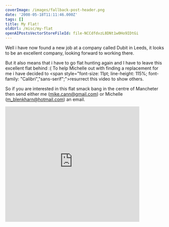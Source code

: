 ```yaml
---
coverImage: /images/fallback-post-header.png
date: '2008-05-18T11:11:46.000Z'
tags: []
title: My Flat!
oldUrl: /misc/my-flat
openAIPostsVectorStoreFileId: file-NCCdfdvzL8DNt1w0Ho9IDtGi
---
```


Well i have now found a new job at a company called Dubit in Leeds, it looks to be an excellent company, looking forward to working there.

<!-- more -->

But it also means that i have to go flat hunting again and I have to leave this excellent flat behind :( To help Michelle out with finding a replacement for me i have decided to <span style="font-size: 11pt; line-height: 115%; font-family: "Calibri","sans-serif";">resurrect </span>this video to show others.

So if you are interested in this flat smack bang in the centre of Mancheter then send either me ([mike.cann@gmail.com](https://mike.cann@gmail.com)) or Michelle ([m_blenkharn@hotmail.com](mailto:m_blenkharn@hotmail.com)) an email.

<embed width="425" height="366" wmode="transparent" type="application/x-shockwave-flash" src="https://www.youtube.com/v/3FRstdlJpHE"></embed>
